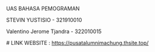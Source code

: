 UAS BAHASA PEMOGRAMAN

STEVIN YUSTISIO - 321910010

Valentino Jerome Tjandra - 322010015

﻿# LINK WEBSITE : https://pusatalumnimachung.thsite.top/
